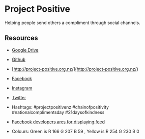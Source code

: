 # Project Positive

Helping people send others a compliment through social channels.

## Resources

* [Google Drive](https://drive.google.com/drive/folders/0B3UW6L02gf94elNtNWNZd2xzaVU)

* [Github](https://github.com/enspiral-craftworks/project-positive/blob/gh-pages/index.html)

* [http://project-positive.org.nz/](http://project-positive.org.nz/)

* [Facebook](https://www.facebook.com/heyawesome)

* [Instagram](https://www.instagram.com/projectpositivenz)

* [Twitter](https://www.twitter.com/projectposnz)

* Hashtags: #projectpositivenz #chainofpositivity #nationalcomplimentsday #21daysofkindness

* [Facebook developers ares for displaying feed](https://developers.facebook.com/docs/plugins/page-plugin)

* Colours: Green is R 166  G 207  B 59 , Yellow is R 254  G 230  B 0
